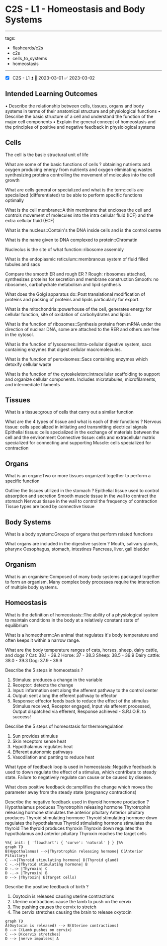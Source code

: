 # C2S - L1 - Homeostasis and Body Systems

---
tags:
- flashcards/c2s
- c2s
- cells_to_systems
- homeostasis
---
- [x] C2S - L1 ⏫ 📅 2023-03-01 ✅ 2023-03-02

## Intended Learning Outcomes
• Describe the relationship between cells, tissues, organs and body systems in terms of their anatomical structure and physiological functions 
• Describe the basic structure of a cell and understand the function of the major cell components 
• Explain the general concept of homeostasis and the principles of positive and negative feedback in physiological systems

## Cells
The cell is the basic structural unit of life

What are some of the basic functions of cells
?
obtaining nutrients and oxygen
producing energy from nutrients and oxygen
eliminating wastes
synthesizing proteins
controlling the movement of molecules into the cell
growth

What are cells general or specialized and what is the term::cells are specialized (differentiated) to be able to perform specific functions optimally

What is the cell membrane::A thin membrane that encloses the cell and controls movement of molecules into the intra cellular fluid (ICF) and the extra cellular fluid (ECF)

What is the nucleus::Contain's the DNA inside cells and is the control centre

What is the name given to DNA complexed to protein::Chromatin

Nucleolus is the site of what function::ribosome assembly

What is the endoplasmic reticulum::membranous system of fluid filled tubules and sacs

Compare the smooth ER and rough ER
?
Rough: ribosomes attached, synthesizes proteins for secretion and membrane construction
Smooth: no ribosomes, carbohydrate metabolism and lipid synthesis

What does the Golgi apparatus do::Post translational modification of proteins and packing of proteins and lipids particularly for export.

What is the mitochondria::powerhouse of the cell, generates energy for cellular function, site of oxidation of carbohydrates and lipids

What is the function of ribosomes::Synthesis proteins from mRNA under the direction of nuclear DNA, some are attached to the RER and others are free in the cytosol.

What is the function of lysosomes::Intra-cellular digestive system, sacs containing enzymes that digest cellular macromolecules.

What is the function of peroxisomes::Sacs containing enzymes which detoxify cellular waste

What is the function of the cytoskeleton::intracellular scaffolding to support and organize cellular components. Includes microtubules, microfilaments, and intermediate filaments

## Tissues

What is a tissue::group of cells that carry out a similar function

What are the 4 types of tissue and what is each of their functions
?
Nervous tissue: cells specialized in initiating and transmitting electrical signals
Epithelial tissue: cells specialized in the exchange of materials between the cell and the environment
Connective tissue: cells and extracellular matrix specialized for connecting and supporting
Muscle: cells specialized for contraction

## Organs

What is an organ::Two or more tissues organized together to perform a specific function

Outline the tissues utilized in the stomach
?
Epithelial tissue used to control absorption and secretion
Smooth muscle tissue in the wall to contract the stomach
Nervous tissue in the wall to control the frequency of contraction
Tissue types are bond by connective tissue

## Body Systems

What is a body system::Groups of organs that perform related functions

What organs are included in the digestive system
?
Mouth, salivary glands, pharynx
Oesophagus, stomach, intestines
Pancreas, liver, gall bladder

## Organism

What is an organism::Composed of many body systems packaged together to form an organism. Many complex body processes require the interaction of multiple body systems.

## Homeostasis

What is the definition of homeostasis::The ability of a physiological system to maintain conditions in the body at a relatively constant state of equilibrium

What is a homeotherm::An animal that regulates it's body temperature and often keeps it within a narrow range.

What are the body temperature ranges of cats, horses, sheep, dairy cattle, and dogs
?
Cat: 38.1 - 39.2
Horse: 37 - 38.3
Sheep: 38.5 - 39.9
Dairy cattle: 38.0 - 39.3
Dog: 37.9 - 39.9


Describe the 5 steps in homeostasis
?
1. Stimulus: produces a change in the variable
2. Receptor: detects the change
3. Input: information sent along the afferent pathway to the control center
4. Output: sent along the efferent pathway to effector
5. Response: effector feeds back to reduce the effect of the stimulus
Stimulus received, Receptor engaged, Input via afferent processed, Output dispatched via efferent, Response achieved - S.R.I.O.R. to success!

Describe the 5 steps of homeostasis for thermoregulation
1. Sun provides stimulus
2. Skin receptors sense heat
3. Hypothalamus regulates heat
4. Efferent autonomic pathways
5. Vasodilation and panting to reduce heat

What type of feedback loop is used in homeostasis::Negative feedback is used to down regulate the effect of a stimulus, which contribute to steady state. Failure to negatively regulate can cause or be caused by disease.

What does positive feedback do::amplifies the change which moves the parameter away from the steady state (pregnancy contractions)

Describe the negative feedback used in thyroid hormone production
?
Hypothalamus produces Thyrotrophin releasing hormone
Thyrotrophin releasing hormone stimulates the anterior pituitary
Anterior pituitary produces Thyroid stimulating hormone
Thyroid stimulating hormone down regulates the hypothalamus
Thyroid stimulating hormone stimulates the thyroid 
The thyroid produces thyroxin
Thyroxin down regulates the hypothalamus and anterior pituitary
Thyroxin reaches the target cells
```mermaid  
%%{ init: { 'flowchart': { 'curve': 'natural' } } }%%
graph TD
B(Hypothalamus) -->|Thyrotrophin releasing hormone| C(Anterior Pituitary)
C -->|Thyroid stimulating hormone| D(Thyroid gland)
C -.->|Thyroid stimulating hormone| B
D -.-> |Thyroxin| C
D -.-> |Thyroxin| B
D --> |Thyroxin| E(Target cells)
```



Describe the positive feedback of birth
?
1. Oxytocin is released causing uterine contractions
2. Uterine contractions cause the lamb to push on the cervix
3. The pushing causes the cervix to stretch
4. The cervix stretches causing the brain to release oxytocin
```mermaid
graph TD
A(Oxytocin is released) --> B(Uterine contractions)
B --> C(Lamb pushes on cervix)
C --> D(cervix stretches)
D --> |nerve impulses| A
```
